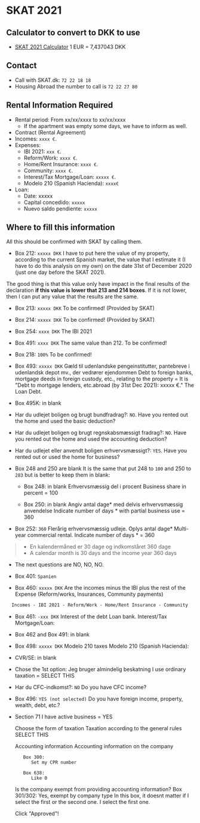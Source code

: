 # SKAT 2021

## Calculator to convert to DKK to use

- [SKAT 2021 Calculator](https://www.skat.dk/SKAT.aspx?oID=valuta&context=tsb&year=2021&country=ES)
1 EUR = 7,437043 DKK

## Contact

- Call with SKAT.dk: `72 22 18 18`
- Housing Abroad the number to call is `72 22 27 80`

## Rental Information Required

- Rental period: From xx/xx/xxxx to xx/xx/xxxx
  - If the apartment was empty some days, we have to inform as well.
- Contract (Rental Agreement)
- Incomes: `xxxx €`.
- Expenses:
  - IBI 2021: `xxx €`.
  - Reform/Work: `xxxx €`.
  - Home/Rent Insurance: `xxxx €`.
  - Community: `xxxx €`.
  - Interest/Tax Mortgage/Loan: `xxxxx €`.
  - Modelo 210 (Spanish Hacienda): `xxxx€`
- Loan:
  - Date: xxxxx
  - Capital concedido: `xxxxx`
  - Nuevo saldo pendiente: `xxxxx`

## Where to fill this information 

All this should be confirmed with SKAT by calling them.

- Box 212: `xxxxx DKK`
I have to put here the value of my property, according to the current Spanish market, the value that I estimate it (I have to do this analysis on my own) on the date 31st of December 2020 (just one day before the SKAT 2021).

The good thing is that this value only have impact in the final results of the declaration **if this value is lower that 213 and 214 boxes**. If it is not lower, then I can put any value that the results are the same.

- Box 213: `xxxxx DKK`
To be confirmed! (Provided by SKAT)

- Box 214: `xxxxx DKK`
To be confirmed! (Provided by SKAT)

- Box 254: `xxxx DKK`
The IBI 2021

- Box 491: `xxxx DKK`
The same value than 212. To be confirmed!

- Box 218: `100%`
To be confirmed!

- Box 493: `xxxxx DKK`
Gæld til udenlandske pengeinstitutter, pantebreve i udenlandsk depot mv., der vedrører ejendommen
Debt to foreign banks, mortgage deeds in foreign custody, etc., relating to the property = It is "Debt to mortgage lenders, etc.abroad (by 31st Dec 2021): xxxxx €." The Loan Debt.

- Box 495K: in blank

- Har du udlejet boligen og brugt bundfradrag?: `NO`.
Have you rented out the home and used the basic deduction?

- Har du udlejet boligen og brugt regnskabsmæssigt fradrag?: `NO`.
Have you rented out the home and used the accounting deduction?

- Har du udlejet eller anvendt boligen erhvervsmæssigt?: `YES`.
Have you rented out or used the home for business?

- Box 248 and 250 are blank
It is the same that put 248 to `100` and 250 to `283` but is better to keep them in blank:

  - Box 248: in blank
  Erhvervsmæssig del i procent
  Business share in percent = 100

  - Box 250: in blank
  Angiv antal dage* med delvis erhvervsmæssig anvendelse
  Indicate number of days * with partial business use = 360

- Box 252: `360`
Flerårig erhvervsmæssig udleje. Oplys antal dage*
Multi-year commercial rental. Indicate number of days * = 360

 > * En kalendermåned er 30 dage og indkomståret 360 dage
 > * A calendar month is 30 days and the income year 360 days

- The next questions are NO, NO, NO.

- Box 401: `Spanien`
- Box 460: `xxxxx DKK`
Are the incomes minus the IBI plus the rest of the Expense (Reform/works, Insurances, Community payments)

```txt
  Incomes - IBI 2021 - Reform/Work - Home/Rent Insurance - Community
```

- Box 461: `-xxx DKK`
Interest of the debt Loan bank.
Interest/Tax Mortgage/Loan:

- Box 462 and Box 491: in blank

- Box 498: `xxxxx DKK`
Modelo 210 taxes
Modelo 210 (Spanish Hacienda):

- CVR/SE: in blank

- Chose the 1st option:
Jeg bruger almindelig beskatning
I use ordinary taxation = SELECT THIS

- Har du CFC-indkomst?: `NO`
  Do you have CFC income?

- Box 496: `YES (not selected)`
Do you have foreign income, property, wealth, debt, etc.?

- Section 71
   I have active business = YES

   Choose the form of taxation
      Taxation according to the general rules SELECT THIS

   Accounting information
      Accounting information on the company
      
         Box 300:
            Set my CPR number
            
         Box 638:
            Like 0

   Is the company exempt from providing accounting information?
         Box 301/302:
            Yes, exempt by company type
            In this box, it doesnt matter if I select the first or the second one. I select the first one.

   Click "Approved"!


